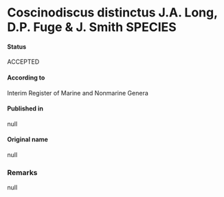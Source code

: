 Coscinodiscus distinctus J.A. Long, D.P. Fuge & J. Smith SPECIES
=======

#### Status
ACCEPTED

#### According to
Interim Register of Marine and Nonmarine Genera

#### Published in
null

#### Original name
null

### Remarks
null